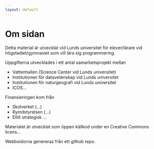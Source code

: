 ```yaml
---
layout: default
---
```


# Om sidan

Detta material är utvecklat vid Lunds universitet för elever/lärare vid högstadiet/gymnasiet som vill lära sig programmering.

Uppgifterna utvecklades i ett antal samarbetsprojekt mellan

* Vattenhallen (Science Center vid Lunds universitet)
* Institutionen för datavetenskap vid Lunds universitet
* Institutionen för naturgeografi vid Lunds universitet
* ICOS...

Finansieringen kom från
* Skolverket (...)
* Rymdstyrelsen (...)
* Elliit strategisk ...

Materialet är utvecklat som öppen källkod under en Creative Commons licens...

Webbsidorna genereras från ett github repo.
